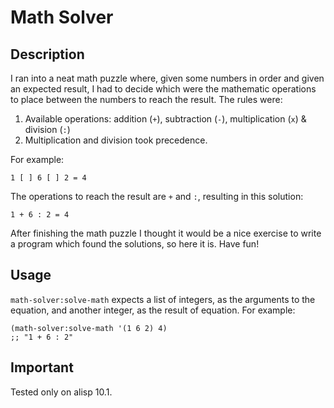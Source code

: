 # Math Solver

## Description

I ran into a neat math puzzle where, given some numbers in order and given an
expected result, I had to decide which were the mathematic operations to place
between the numbers to reach the result. The rules were:

1. Available operations: addition (`+`), subtraction (`-`), multiplication (`x`)
   & division (`:`)
2. Multiplication and division took precedence.

For example:

``` text
1 [ ] 6 [ ] 2 = 4
```

The operations to reach the result are `+` and `:`, resulting in this solution:

``` text
1 + 6 : 2 = 4
```

After finishing the math puzzle I thought it would be a nice exercise to write a
program which found the solutions, so here it is. Have fun!

## Usage

`math-solver:solve-math` expects a list of integers, as the arguments to the
equation, and another integer, as the result of equation. For example:

``` common-lisp
(math-solver:solve-math '(1 6 2) 4)
;; "1 + 6 : 2"
```

## Important

Tested only on alisp 10.1.
